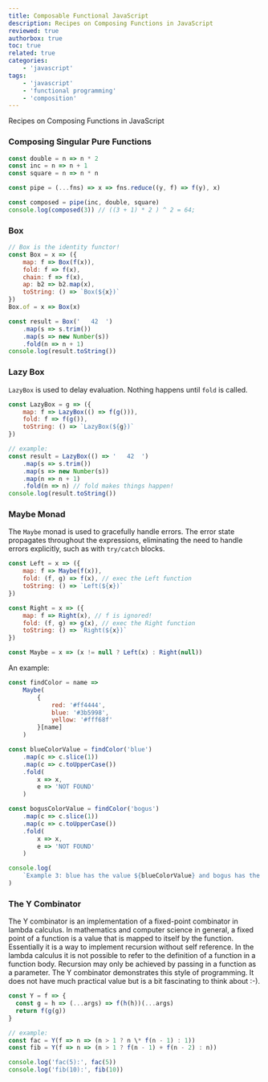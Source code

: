 ```yaml
---
title: Composable Functional JavaScript
description: Recipes on Composing Functions in JavaScript
reviewed: true
authorbox: true
toc: true
related: true
categories:
    - 'javascript'
tags:
    - 'javascript'
    - 'functional programming'
    - 'composition'
---
```


Recipes on Composing Functions in JavaScript

<!--more-->

### Composing Singular Pure Functions

```js
const double = n => n * 2
const inc = n => n + 1
const square = n => n * n

const pipe = (...fns) => x => fns.reduce((y, f) => f(y), x)

const composed = pipe(inc, double, square)
console.log(composed(3)) // ((3 + 1) * 2 ) ^ 2 = 64;
```

### Box

```js
// Box is the identity functor!
const Box = x => ({
    map: f => Box(f(x)),
    fold: f => f(x),
    chain: f => f(x),
    ap: b2 => b2.map(x),
    toString: () => `Box(${x})`
})
Box.of = x => Box(x)

const result = Box('   42  ')
    .map(s => s.trim())
    .map(s => new Number(s))
    .fold(n => n + 1)
console.log(result.toString())
```

### Lazy Box

`LazyBox` is used to delay evaluation. Nothing happens until `fold` is called.

```js
const LazyBox = g => ({
    map: f => LazyBox(() => f(g())),
    fold: f => f(g()),
    toString: () => `LazyBox(${g})`
})

// example:
const result = LazyBox(() => '   42  ')
    .map(s => s.trim())
    .map(s => new Number(s))
    .map(n => n + 1)
    .fold(n => n) // fold makes things happen!
console.log(result.toString())
```

### Maybe Monad

The `Maybe` monad is used to gracefully handle errors. The error state propagates throughout the expressions, eliminating the need to handle errors explicitly, such as with `try/catch` blocks.

```js
const Left = x => ({
    map: f => Maybe(f(x)),
    fold: (f, g) => f(x), // exec the Left function
    toString: () => `Left(${x})`
})

const Right = x => ({
    map: f => Right(x), // f is ignored!
    fold: (f, g) => g(x), // exec the Right function
    toString: () => `Right(${x})`
})

const Maybe = x => (x != null ? Left(x) : Right(null))
```

An example:

```js
const findColor = name =>
    Maybe(
        {
            red: '#ff4444',
            blue: '#3b5998',
            yellow: '#fff68f'
        }[name]
    )

const blueColorValue = findColor('blue')
    .map(c => c.slice(1))
    .map(c => c.toUpperCase())
    .fold(
        x => x,
        e => 'NOT FOUND'
    )

const bogusColorValue = findColor('bogus')
    .map(c => c.slice(1))
    .map(c => c.toUpperCase())
    .fold(
        x => x,
        e => 'NOT FOUND'
    )

console.log(
    `Example 3: blue has the value ${blueColorValue} and bogus has the value ${bogusColorValue}`
)
```

### The Y Combinator

The Y combinator is an implementation of a fixed-point combinator in lambda calculus. In mathematics and computer science in general, a fixed point of a function is a value that is mapped to itself by the function. Essentially it is a way to implement recursion without self reference. In the lambda calculus it is not possible to refer to the definition of a function in a function body. Recursion may only be achieved by passing in a function as a parameter. The Y combinator demonstrates this style of programming. It does not have much practical value but is a bit fascinating to think about :-).

```js
const Y = f => {
  const g = h => (...args) => f(h(h))(...args)
  return f(g(g))
}

// example:
const fac = Y(f => n => (n > 1 ? n \* f(n - 1) : 1))
const fib = Y(f => n => (n > 1 ? f(n - 1) + f(n - 2) : n))

console.log('fac(5):', fac(5))
console.log('fib(10):', fib(10))
```
